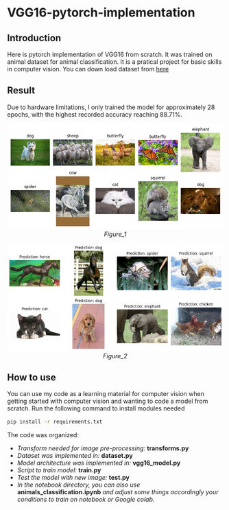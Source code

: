 # VGG16-pytorch-implementation
## Introduction
Here is pytorch implementation of VGG16 from scratch. It was trained on animal dataset for animal classification. It is a pratical project for basic skills in computer vision.
You can down load dataset from [here](https://www.kaggle.com/datasets/alessiocorrado99/animals10/)

## Result
Due to hardware limitations, I only trained the model for approximately 28 epochs, with the highest recorded accuracy reaching 88.71%.
<p align="center">
  <img src="./Images/Figure_1.png" width=600><br/>
  <i>Figure_1</i>
</p>
<p align="center">
  <img src="./Images/Figure_2.png" width=600><br/>
  <i>Figure_2</i>
</p>

## How to use
You can use my code as a learning material for computer vision when getting started with computer vision and wanting to code a model from scratch.
Run the following command to install modules needed 
```bash
pip install -r requirements.txt
```
The code was organized: 
* *Transform needed for image pre-processing:* **transforms.py**
* *Dataset was implemented in:* **dataset.py**
* *Model architecture was implemented in:* **vgg16_model.py**
* *Script to train model:* **train.py**
* *Test the model with new image:* **test.py**
* *In the notebook directory, you can also use* **animals_classification.ipynb** *and adjust some things accordingly your conditions to train on notebook or Google colab.*


